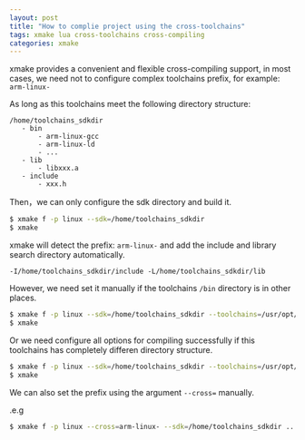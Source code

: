 ```yaml
---
layout: post
title: "How to complie project using the cross-toolchains"
tags: xmake lua cross-toolchains cross-compiling
categories: xmake
---
```



xmake provides a convenient and flexible cross-compiling support, in most cases, we need not to configure complex toolchains prefix, for example: `arm-linux-`

As long as this toolchains meet the following directory structure:

```
/home/toolchains_sdkdir
   - bin
       - arm-linux-gcc
       - arm-linux-ld
       - ...
   - lib
       - libxxx.a
   - include
       - xxx.h
```

Then，we can only configure the sdk directory and build it.

```bash
$ xmake f -p linux --sdk=/home/toolchains_sdkdir
$ xmake
```




xmake will detect the prefix: `arm-linux-` and add the include and library search directory automatically.

```
-I/home/toolchains_sdkdir/include -L/home/toolchains_sdkdir/lib
```

However, we need set it manually if the toolchains `/bin` directory is in other places.

```bash
$ xmake f -p linux --sdk=/home/toolchains_sdkdir --toolchains=/usr/opt/bin
$ xmake
```

Or we need configure all options for compiling successfully if this toolchains has completely differen directory structure.

```bash
$ xmake f -p linux --sdk=/home/toolchains_sdkdir --toolchains=/usr/opt/bin --cxflags="-I/usr/xxx/include" --ldflags="-L/usr/zzz/lib"
$ xmake
```

We can also set the prefix using the argument `--cross=` manually. 

.e.g

```bash
$ xmake f -p linux --cross=arm-linux- --sdk=/home/toolchains_sdkdir ...
```
